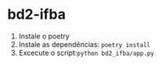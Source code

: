 # bd2-ifba
1. Instale o poetry
2. Instale as dependências: ```poetry install```
3. Excecute o script:```python bd2_ifba/app.py```